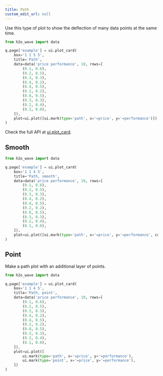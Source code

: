 ```yaml
---
title: Path
custom_edit_url: null
---
```


Use this type of plot to show the deflection of many data points at the same time.

```py
from h2o_wave import data

q.page['example'] = ui.plot_card(
    box='1 1 5 5',
    title='Path',
    data=data('price performance', 10, rows=[
        (0.1, 0.6),
        (0.2, 0.5),
        (0.3, 0.3),
        (0.4, 0.2),
        (0.4, 0.5),
        (0.2, 0.2),
        (0.8, 0.5),
        (0.3, 0.3),
        (0.2, 0.4),
        (0.1, 0.0),
    ]),
    plot=ui.plot([ui.mark(type='path', x='=price', y='=performance')])
)
```

Check the full API at [ui.plot_card](/docs/api/ui#plot_card).

## Smooth

```py
from h2o_wave import data

q.page['example'] = ui.plot_card(
    box='1 1 4 5',
    title='Path, smooth',
    data=data('price performance', 10, rows=[
        (0.1, 0.6),
        (0.2, 0.5),
        (0.3, 0.3),
        (0.4, 0.2),
        (0.4, 0.5),
        (0.2, 0.2),
        (0.8, 0.5),
        (0.3, 0.3),
        (0.2, 0.4),
        (0.1, 0.0),
    ]),
    plot=ui.plot([ui.mark(type='path', x='=price', y='=performance', curve='smooth')])
)
```

## Point

Make a path plot with an additional layer of points.

```py
from h2o_wave import data

q.page['example'] = ui.plot_card(
    box='1 1 4 5',
    title='Path, point',
    data=data('price performance', 10, rows=[
        (0.1, 0.6),
        (0.2, 0.5),
        (0.3, 0.3),
        (0.4, 0.2),
        (0.4, 0.5),
        (0.2, 0.2),
        (0.8, 0.5),
        (0.3, 0.3),
        (0.2, 0.4),
        (0.1, 0.0),
    ]),
    plot=ui.plot([
        ui.mark(type='path', x='=price', y='=performance'),
        ui.mark(type='point', x='=price', y='=performance'),
    ])
)
```
